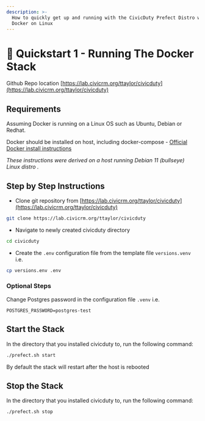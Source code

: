 ```yaml
---
description: >-
  How to quickly get up and running with the CivicDuty Prefect Distro with
  Docker on Linux
---
```


# 🏁 Quickstart 1 - Running The Docker Stack

Github Repo location [https://lab.civicrm.org/ttaylor/civicduty](https://lab.civicrm.org/ttaylor/civicduty)

## Requirements

Assuming Docker is running on a Linux OS such as Ubuntu, Debian or Redhat.

Docker should be installed on host, including docker-compose - [Official Docker install instructions](broken-reference)

_These instructions were derived on a host running Debian 11 (bullseye) Linux distro ._

## Step by Step Instructions

* Clone git repository from [https://lab.civicrm.org/ttaylor/civicduty](https://lab.civicrm.org/ttaylor/civicduty)

```bash
git clone https://lab.civicrm.org/ttaylor/civicduty 

```

* Navigate to newly created civicduty directory

```bash
cd civicduty
```

* Create the `.env` configuration file from the template file `versions.venv` i.e.

```bash
cp versions.env .env
```

### Optional Steps

Change Postgres password in the configuration file `.venv` i.e.

```
POSTGRES_PASSWORD=postgres-test
```



## Start the Stack

In the directory that you installed civicduty to, run the following command:

```bash
./prefect.sh start
```

By default the stack will restart after the host is rebooted



## Stop the Stack

In the directory that you installed civicduty to, run the following command:

```bash
./prefect.sh stop
```
